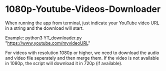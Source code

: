 # 1080p-Youtube-Videos-Downloader

When running the app from terminal, just indicate your YouTube video URL in a string and the download will start.

Example: python3 YT_downloader.py "https://www.youtube.com/myvideoURL"

For videos with resolution 1080p or higher, we need to download the audio and video file seperately and then merge them.
If the video is not available in 1080p, the script will download it in 720p (if available).
